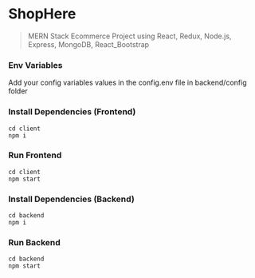 # ShopHere 

> MERN Stack Ecommerce Project using React, Redux, Node.js, Express, MongoDB, React_Bootstrap
>


### Env Variables

Add your config variables values in the config.env file in backend/config folder

### Install Dependencies (Frontend)

```
cd client
npm i
```
### Run Frontend

```
cd client
npm start
```

### Install Dependencies (Backend)

```
cd backend
npm i
```

### Run Backend

```
cd backend
npm start
```


